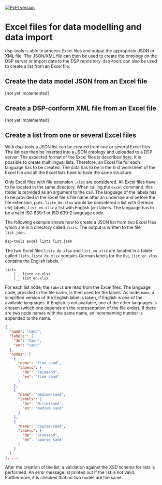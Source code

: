 [![PyPI version](https://badge.fury.io/py/dsp-tools.svg)](https://badge.fury.io/py/dsp-tools)

# Excel files for data modelling and data import
dsp-tools is able to process Excel files and output the appropriate JSON or XML file. The JSON/XML file can then
be used to create the ontology on the DSP server or import data to the DSP repository. dsp-tools can also be used to
create a list from an Excel file.

## Create the data model JSON from an Excel file
[not yet implemented]

## Create a DSP-conform XML file from an Excel file
[not yet implemented]

## Create a list from one or several Excel files
With dsp-tools a JSON list can be created from one or several Excel files. The list can then be inserted into a JSON ontology 
and uploaded to a DSP server. The expected format of the Excel files is described [here](./dsp-tools-create.md#lists-from-excel). 
It is possible to create multilingual lists. Therefore, an Excel file for each language has to be created. The data has to be in 
the first worksheet of the Excel file and all the Excel lists have to have the same structure.

Only Excel files with file extension `.xlsx` are considered. All Excel files have to be located in the same directory. When 
calling the `excel` command, this folder is provided as an argument to the call. The language of the labels has to be provided in 
the Excel file's file name after an underline and before the file extension, p.ex. `liste_de.xlsx` would be considered a list with 
German (`de`) labels, `list_en.xlsx` a list with English (`en`) labels. The language has to be a valid ISO 639-1 or ISO
639-2 language code.

The following example shows how to create a JSON list from two Excel files which are in a directory called `lists`. The output is
written to the file `list.json`.

```bash
dsp-tools excel lists list.json
```

The two Excel files `liste_de.xlsx` and `list_en.xlsx` are located in a folder called `lists`. `liste_de.xlsx` contains German 
labels for the list, `list_en.xlsx` contains the English labels.

```
lists
    |__ liste_de.xlsx
    |__ list_en.xlsx
```

For each list node, the `label`s are read from the Excel files. The language code, provided in the file name, is then used for 
the labels. As node `name`, a simplified version of the English label is taken, if English is one of the available languages. If
English is not available, one of the other languages is chosen (which one depends on the representation of the file order). If
there are two node names with the same name, an incrementing number is appended to the name.

```JSON
{
  "name": "sand",
  "labels": {
    "de": "Sand",
    "en": "sand"
  },
  "nodes": [
    {
      "name": "fine-sand",
      "labels": {
        "de": "Feinsand",
        "en": "fine sand"
      }
    },
    {
      "name": "medium-sand",
      "labels": {
        "de": "Mittelsand",
        "en": "medium sand"
      }
    },
    {
      "name": "coarse-sand",
      "labels": {
        "de": "Grobsand",
        "en": "coarse sand"
      }
    }
  ]
}, ...
```

After the creation of the list, a validation against the XSD schema for lists is performed. An error message ist printed out if 
the list is not valid. Furthermore, it is checked that no two nodes are the same.
